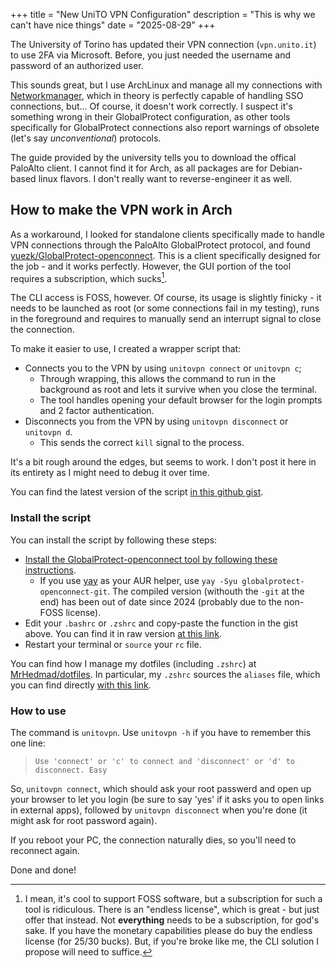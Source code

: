 +++
title = "New UniTO VPN Configuration"
description = "This is why we can't have nice things"
date = "2025-08-29"
+++

The University of Torino has updated their VPN connection (`vpn.unito.it`) to use 2FA via Microsoft.
Before, you just needed the username and password of an authorized user.

This sounds great, but I use ArchLinux and manage all my connections with [Networkmanager](https://wiki.archlinux.org/title/NetworkManager), which in theory is perfectly capable of handling SSO connections, but...
Of course, it doesn't work correctly.
I suspect it's something wrong in their GlobalProtect configuration, as other tools specifically for GlobalProtect connections also report warnings of obsolete (let's say _unconventional_) protocols.

The guide provided by the university tells you to download the offical PaloAlto client.
I cannot find it for Arch, as all packages are for Debian-based linux flavors.
I don't really want to reverse-engineer it as well.

## How to make the VPN work in Arch

As a workaround, I looked for standalone clients specifically made to handle VPN connections through the PaloAlto GlobalProtect protocol, and found [yuezk/GlobalProtect-openconnect](https://github.com/yuezk/GlobalProtect-openconnect).
This is a client specifically designed for the job - and it works perfectly.
However, the GUI portion of the tool requires a subscription, which sucks[^1].

The CLI access is FOSS, however.
Of course, its usage is slightly finicky - it needs to be launched as root (or some connections fail in my testing), runs in the foreground and requires to manually send an interrupt signal to close the connection.

To make it easier to use, I created a wrapper script that:
- Connects you to the VPN by using `unitovpn connect` or `unitovpn c`;
  - Through wrapping, this allows the command to run in the background as root and lets it survive when you close the terminal.
  - The tool handles opening your default browser for the login prompts and 2 factor authentication.
- Disconnects you from the VPN by using `unitovpn disconnect` or `unitovpn d`.
  - This sends the correct `kill` signal to the process.

It's a bit rough around the edges, but seems to work.
I don't post it here in its entirety as I might need to debug it over time.

You can find the latest version of the script [in this github gist](https://gist.github.com/MrHedmad/ea21b0d4fd8b317338f2a24e310ae5cf).

### Install the script
You can install the script by following these steps:
- [Install the GlobalProtect-openconnect tool by following these instructions](https://github.com/yuezk/GlobalProtect-openconnect#installation).
  - If you use [yay](https://github.com/Jguer/yay) as your AUR helper, use `yay -Syu globalprotect-openconnect-git`. The compiled version (withouth the `-git` at the end) has been out of date since 2024 (probably due to the non-FOSS license).
- Edit your `.bashrc` or `.zshrc` and copy-paste the function in the gist above. You can find it in raw version [at this link](https://gist.githubusercontent.com/MrHedmad/ea21b0d4fd8b317338f2a24e310ae5cf/raw/edc211817a1b45429f2055492c7b0472352df9de/unitovpn.sh).
- Restart your terminal or `source` your `rc` file.

You can find how I manage my dotfiles (including `.zshrc`) at [MrHedmad/dotfiles](https://github.com/MrHedmad/dotfiles).
In particular, my `.zshrc` sources the `aliases` file, which you can find directly [with this link](https://github.com/MrHedmad/dotfiles/blob/4dcf4794def4cf0e4785c678d5f8f2ab67a64955/shell/aliases).

### How to use
The command is `unitovpn`. Use `unitovpn -h` if you have to remember this one line:

> `Use 'connect' or 'c' to connect and 'disconnect' or 'd' to disconnect. Easy`

So, `unitovpn connect`, which should ask your root passwerd and open up your browser to let you login (be sure to say 'yes' if it asks you to open links in external apps), followed by `unitovpn disconnect` when you're done (it might ask for root password again).

If you reboot your PC, the connection naturally dies, so you'll need to reconnect again.

Done and done!

[^1]: I mean, it's cool to support FOSS software, but a subscription for such a tool is ridiculous. There is an "endless license", which is great - but just offer that instead. Not **everything** needs to be a subscription, for god's sake. If you have the monetary capabilities please do buy the endless license (for 25/30 bucks). But, if you're broke like me, the CLI solution I propose will need to suffice.
